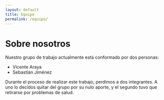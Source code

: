 ```yaml
---
layout: default
title: Equipo
permalink: /equipo/
---
```


# Sobre nosotros

Nuestro grupo de trabajo actualmente está conformado por dos personas:

- Vicente Araya
- Sebastián Jiménez

Durante el proceso de realizar este trabajo, perdimos a dos integrantes. A uno lo decidos quitar del grupo por su nulo aporte, y el segundo tuvo que retirarse por problemas de salud. 
